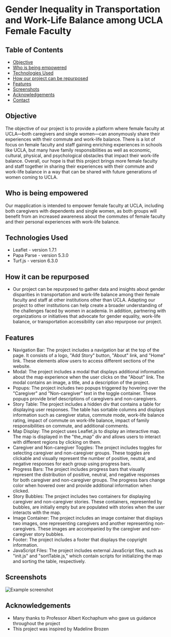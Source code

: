 # Gender Inequality in Transportation and Work-Life Balance among UCLA Female Faculty

## Table of Contents
* [Objective](#Objective)
* [Who is being empowered](#Who-is-being-empowered)
* [Technologies Used](#technologies-used)
* [How our project can be repurposed](#How-our-project-can-be-repurposed)
* [Features](#features)
* [Screenshots](#screenshots)
* [Acknowledgements](#acknowledgements)
* [Contact](#contact)
<!-- * [License](#license) -->


## Objective
The objective of our project is to provide a platform where female faculty at UCLA—both caregivers and single women—can anonymously share their experiences with their commute and work-life balance. There is a lot of focus on female faculty and staff gaining enriching experiences in schools like UCLA, but many have family responsibilities as well as economic, cultural, physical, and psychological obstacles that impact their work-life balance. Overall, our hope is that this project brings more female faculty and staff together in sharing their experiences with their commute and work-life balance in a way that can be shared with future generations of women coming to UCLA.

## Who is being empowered
Our mapplication is intended to empower female faculty at UCLA, including both caregivers with dependents and single women, as both groups will benefit from an increased awareness about the commutes of female faculty and their personal experiences with work-life balance. 

## Technologies Used
- Leaflet - version 1.7.1
- Papa Parse - version 5.3.0
- Turf.js - version 6.3.0

## How it can be repurposed
- Our project can be repurposed to gather data and insights about gender disparities in transportation and work-life balance among their female faculty and staff at other institutions other than UCLA. Adapting our project to other institutions can help create a broader understanding of the challenges faced by women in academia. In addition, partnering with organizations or initiatives that advocate for gender equality, work-life balance, or transportation accessibility can also repurpose our project. 

## Features
- Navigation Bar: The project includes a navigation bar at the top of the page. It consists of a logo, "Add Story" button, "About" link, and "Home" link. These elements allow users to access different sections of the website.
- Modal: The project includes a modal that displays additional information about the map experience when the user clicks on the "About" link. The modal contains an image, a title, and a description of the project.
- Popups: The project includes two popups triggered by hovering over the "Caregiver" and "Non-caregiver" text in the toggle container. These popups provide brief descriptions of caregivers and non-caregivers.
- Story Table: The project includes a hidden div that contains a table for displaying user responses. The table has sortable columns and displays information such as caregiver status, commute mode, work-life balance rating, impact of commute on work-life balance, impact of family responsibilities on commute, and additional comments.
- Map Display: The project uses Leaflet.js to display an interactive map. The map is displayed in the "the_map" div and allows users to interact with different regions by clicking on them.
- Caregiver and Non-caregiver Toggles: The project includes toggles for selecting caregiver and non-caregiver groups. These toggles are clickable and visually represent the number of positive, neutral, and negative responses for each group using progress bars.
- Progress Bars: The project includes progress bars that visually represent the distribution of positive, neutral, and negative responses for both caregiver and non-caregiver groups. The progress bars change color when hovered over and provide additional information when clicked.
- Story Bubbles: The project includes two containers for displaying caregiver and non-caregiver stories. These containers, represented by bubbles, are initially empty but are populated with stories when the user interacts with the map.
- Image Container: The project includes an image container that displays two images, one representing caregivers and another representing non-caregivers. These images are accompanied by the caregiver and non-caregiver story bubbles.
- Footer: The project includes a footer that displays the copyright information.
- JavaScript Files: The project includes external JavaScript files, such as "init.js" and "sortTable.js," which contain scripts for initializing the map and sorting the table, respectively.

## Screenshots
![Example screenshot](./img/screenshot.png)
<!-- If you have screenshots you'd like to share, include them here. -->


## Acknowledgements
- Many thanks to Professor Albert Kochaphum who gave us guidance throughout the project
- This project was inspired by Madeline Brozen

